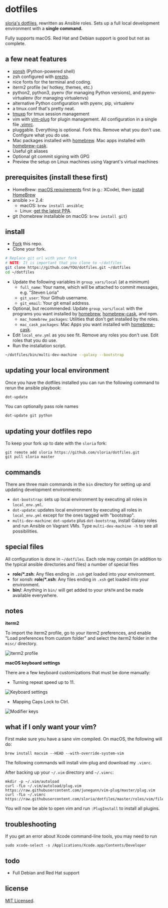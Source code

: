 # dotfiles

[sloria's dotfiles](https://github.com/sloria/dotfiles-old), rewritten as Ansible roles. Sets up a full local development environment with a **single command.**

Fully supports macOS. Red Hat and Debian support is good but not as complete.

## a few neat features

-   [xonsh](https://xon.sh) (Python-powered shell)
-   zsh configured with [prezto](https://github.com/sorin-ionescu/prezto).
-   nice fonts for the terminal and coding.
-   iterm2 profile (w/ hotkey, themes, etc.)
-   python2, python3, pyenv (for managing Python versions), and pyenv-virtualenv (for managing virtualenvs)
-   alternative Python configuration with pyenv, pip, virtualenv
-   a tmux.conf that's pretty neat.
-   [tmuxp](https://tmuxp.git-pull.com/en/latest/) for tmux session management
-   vim with [vim-plug](https://github.com/junegunn/vim-plug) for plugin management. All configuration in a single file [.vimrc](https://github.com/sloria/dotfiles/blob/master/roles/vim/files/vimrc).
-   pluggable. Everything is optional. Fork this. Remove what you don't use. Configure what you do use.
-   Mac packages installed with [homebrew][]. Mac apps installed with [homebrew-cask][].
-   Useful git aliases
-   Optional git commit signing with GPG
-   Preview the setup on Linux machines using Vagrant's virtual machines

## prerequisites (install these first)

-   HomeBrew: [macOS requirements](https://docs.brew.sh/Installation#macos-requirements) first (e.g.: XCode), then [install HomeBrew](https://brew.sh/)
-   ansible >= 2.4:
    -   macOS: `brew install ansible`;
    -   Linux: [get the latest PPA](http://docs.ansible.com/ansible/latest/intro_installation.html#installing-the-control-machine).
-   git (homebrew installable on macOS: `brew install git`)

## install

-   [Fork](https://github.com/sloria/dotfiles/fork) this repo.
-   Clone your fork.

```bash
# Replace git url with your fork
# NOTE: It is important that you clone to ~/dotfiles
git clone https://github.com/YOU/dotfiles.git ~/dotfiles
cd ~/dotfiles
```

-   Update the following variables in `group_vars/local` (at a minimum)
    -   `full_name`: Your name, which will be attached to commit messages, e.g. "Steven Loria"
    -   `git_user`: Your Github username.
    -   `git_email`: Your git email address.
-   Optional, but recommended: Update `group_vars/local` with the programs you want installed by [homebrew][], [homebrew-cask][], and npm.
    -   `mac_homebrew_packages`: Utilities that don't get installed by the roles.
    -   `mac_cask_packages`: Mac Apps you want installed with [homebrew-cask][].
-   Edit `local_env.yml` as you see fit. Remove any roles you don't use. Edit roles that you do use.
-   Run the installation script.

```bash
~/dotfiles/bin/multi-dev-machine --galaxy --bootstrap
```

## updating your local environment

Once you have the dotfiles installed you can run the following command to rerun the ansible playbook:

```bash
dot-update
```

You can optionally pass role names

```bash
dot-update git python
```

## updating your dotfiles repo

To keep your fork up to date with the `sloria` fork:

```
git remote add sloria https://github.com/sloria/dotfiles.git
git pull sloria master
```

## commands

There are three main commands in the `bin` directory for setting up and updating development environments:

-   `dot-bootstrap`: sets up local environment by executing all roles in `local_env.yml`.
-   `dot-update`: updates local environment by executing all roles in `local_env.yml` except for the ones tagged with "bootstrap".
-   `multi-dev-machine`: `dot-update` plus `dot-bootstrap`, install Galaxy roles and run Ansible on Vagrant VMs. Type `multi-dev-machine -h` to see all possibilities.

## special files

All configuration is done in `~/dotfiles`. Each role may contain (in addition to the typical ansible directories and files) a number of special files

-   **role/\*.zsh**: Any files ending in `.zsh` get loaded into your environment.
-   for xonsh: **role/\*.xsh**: Any files ending in `.xsh` get loaded into your environment.
-   **bin/**: Anything in `bin/` will get added to your `$PATH` and be made available everywhere.

## notes

**iterm2**

To import the iterm2 profile, go to your iterm2 preferences, and enable "Load preferences from custom folder" and select the iterm2 folder in the `misc/` directory.

![iterm2 profile](https://user-images.githubusercontent.com/2379650/34223487-859f2752-e58d-11e7-8024-9e6af5c1ec4e.png)

**macOS keyboard settings**

There are a few keyboard customizations that must be done manually:

-   Turning repeat speed up to 11.

![Keyboard settings](https://user-images.githubusercontent.com/2379650/34223505-91f95072-e58d-11e7-9b36-78aec4203b0d.png "Key repeat settings")

-   Mapping Caps Lock to Ctrl.

![Modifier keys](https://user-images.githubusercontent.com/2379650/34223523-a2c8e4e4-e58d-11e7-9532-d74b95d8408a.png)

## what if I only want your vim?

First make sure you have a sane vim compiled. On macOS, the following will do:

```
brew install macvim --HEAD --with-override-system-vim
```

The following commands will install vim-plug and download my `.vimrc`.

After backing up your `~/.vim` directory and `~/.vimrc`:

```
mkdir -p ~/.vim/autoload
curl -fLo ~/.vim/autoload/plug.vim https://raw.githubusercontent.com/junegunn/vim-plug/master/plug.vim
curl -fLo ~/.vimrc https://raw.githubusercontent.com/sloria/dotfiles/master/roles/vim/files/vimrc
```

You will now be able to open vim and run `:PlugInstall` to install all plugins.

## troubleshooting

If you get an error about Xcode command-line tools, you may need to run

```
sudo xcode-select -s /Applications/Xcode.app/Contents/Developer
```

## todo

-   Full Debian and Red Hat support

[homebrew]: http://brew.sh/
[homebrew-cask]: https://github.com/caskroom/homebrew-cask

## license

[MIT Licensed](http://sloria.mit-license.org/).
